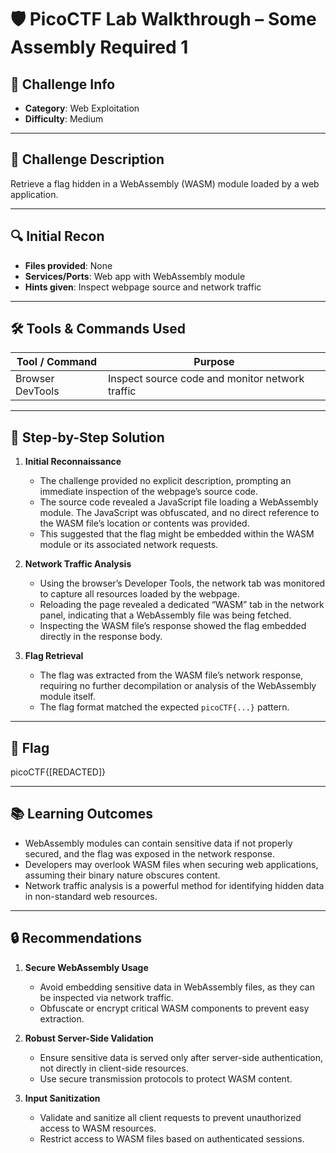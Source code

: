 # 🛡️ PicoCTF Lab Walkthrough – Some Assembly Required 1

## 📌 Challenge Info

* **Category**: Web Exploitation
* **Difficulty**: Medium

---

## 📝 Challenge Description

Retrieve a flag hidden in a WebAssembly (WASM) module loaded by a web application.

---

## 🔍 Initial Recon

* **Files provided**: None
* **Services/Ports**: Web app with WebAssembly module
* **Hints given**: Inspect webpage source and network traffic

---

## 🛠️ Tools & Commands Used

| Tool / Command      | Purpose                                              |
| ------------------- | ---------------------------------------------------- |
| Browser DevTools    | Inspect source code and monitor network traffic      |

---

## 🧠 Step-by-Step Solution

1. **Initial Reconnaissance**

   * The challenge provided no explicit description, prompting an immediate inspection of the webpage’s source code.
   * The source code revealed a JavaScript file loading a WebAssembly module. The JavaScript was obfuscated, and no direct reference to the WASM file’s location or contents was provided.
   * This suggested that the flag might be embedded within the WASM module or its associated network requests.

2. **Network Traffic Analysis**

   * Using the browser’s Developer Tools, the network tab was monitored to capture all resources loaded by the webpage.
   * Reloading the page revealed a dedicated “WASM” tab in the network panel, indicating that a WebAssembly file was being fetched.
   * Inspecting the WASM file’s response showed the flag embedded directly in the response body.

3. **Flag Retrieval**

   * The flag was extracted from the WASM file’s network response, requiring no further decompilation or analysis of the WebAssembly module itself.
   * The flag format matched the expected `picoCTF{...}` pattern.

---

## 🧾 Flag

picoCTF{[REDACTED]}

---

## 📚 Learning Outcomes

* WebAssembly modules can contain sensitive data if not properly secured, and the flag was exposed in the network response.
* Developers may overlook WASM files when securing web applications, assuming their binary nature obscures content.
* Network traffic analysis is a powerful method for identifying hidden data in non-standard web resources.

---

## 🔒 Recommendations

1. **Secure WebAssembly Usage**
   * Avoid embedding sensitive data in WebAssembly files, as they can be inspected via network traffic.
   * Obfuscate or encrypt critical WASM components to prevent easy extraction.

2. **Robust Server-Side Validation**
   * Ensure sensitive data is served only after server-side authentication, not directly in client-side resources.
   * Use secure transmission protocols to protect WASM content.

3. **Input Sanitization**
   * Validate and sanitize all client requests to prevent unauthorized access to WASM resources.
   * Restrict access to WASM files based on authenticated sessions.
